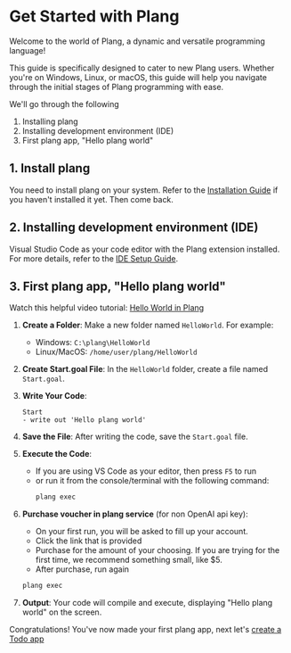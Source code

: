 # Get Started with Plang

Welcome to the world of Plang, a dynamic and versatile programming language! 

This guide is specifically designed to cater to new Plang users. Whether you're on Windows, Linux, or macOS, this guide will help you navigate through the initial stages of Plang programming with ease. 

We'll go through the following

1. Installing plang
2. Installing development environment (IDE)
3. First plang app, "Hello plang world"

## 1. Install plang
You need to install plang on your system. Refer to the [Installation Guide](Install.md) if you haven't installed it yet. Then come back.

## 2. Installing development environment (IDE)
Visual Studio Code as your code editor with the Plang extension installed. For more details, refer to the [IDE Setup Guide](Ide.md).

## 3. First plang app, "Hello plang world"

Watch this helpful video tutorial: [Hello World in Plang](https://www.youtube.com/watch?v=iGW4btk34yQ)

1. **Create a Folder**: Make a new folder named `HelloWorld`. For example:
   - Windows: `C:\plang\HelloWorld`
   - Linux/MacOS: `/home/user/plang/HelloWorld`

2. **Create Start.goal File**: In the `HelloWorld` folder, create a file named `Start.goal`.

3. **Write Your Code**:
    ```plang
    Start
    - write out 'Hello plang world'
    ```

4. **Save the File**: After writing the code, save the `Start.goal` file.

5. **Execute the Code**:
   - If you are using VS Code as your editor, then press `F5` to run
   - or run it from the console/terminal with the following command:
     ```bash
     plang exec
     ```
6. **Purchase voucher in plang service** (for non OpenAI api key):
    - On your first run, you will be asked to fill up your account. 
    - Click the link that is provided
    - Purchase for the amount of your choosing. If you are trying for the first time, we recommend something small, like $5.
    - After purchase, run again 
     ```bash
     plang exec
     ```
7. **Output**: Your code will compile and execute, displaying "Hello plang world" on the screen.


Congratulations! You've now made your first plang app, next let's [create a Todo app](Todo_webservice.md)